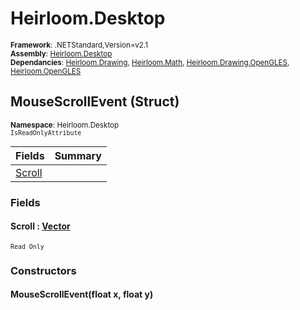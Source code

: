 # Heirloom.Desktop

<small>**Framework**: .NETStandard,Version=v2.1</small>  
<small>**Assembly**: [Heirloom.Desktop](../Heirloom.Desktop/Heirloom.Desktop.md)</small>  
<small>**Dependancies**: [Heirloom.Drawing](../Heirloom.Drawing/Heirloom.Drawing.md), [Heirloom.Math](../Heirloom.Math/Heirloom.Math.md), [Heirloom.Drawing.OpenGLES](../Heirloom.Drawing.OpenGLES/Heirloom.Drawing.OpenGLES.md), [Heirloom.OpenGLES](../Heirloom.OpenGLES/Heirloom.OpenGLES.md)</small>  

## MouseScrollEvent (Struct)
<small>**Namespace**: Heirloom.Desktop</small>  
<small>`IsReadOnlyAttribute`</small>

| Fields                 | Summary |
|------------------------|---------|
| [Scroll](#SCRA05A0801) |         |

### Fields

#### <a name="SCRA05A0801"></a>Scroll : [Vector](../Heirloom.Math/Heirloom.Math.Vector.md)
<small>`Read Only`</small>

### Constructors

#### MouseScrollEvent(float x, float y)

